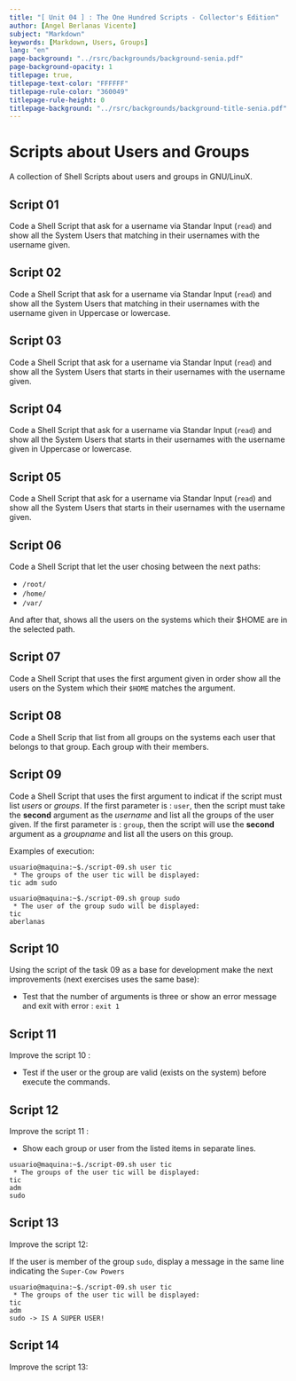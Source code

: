 ```yaml
---
title: "[ Unit 04 ] : The One Hundred Scripts - Collector's Edition"
author: [Angel Berlanas Vicente]
subject: "Markdown"
keywords: [Markdown, Users, Groups]
lang: "en"
page-background: "../rsrc/backgrounds/background-senia.pdf"
page-background-opacity: 1
titlepage: true,
titlepage-text-color: "FFFFFF"
titlepage-rule-color: "360049"
titlepage-rule-height: 0
titlepage-background: "../rsrc/backgrounds/background-title-senia.pdf"
---
```


# Scripts about Users and Groups

A collection of Shell Scripts about users and groups in GNU/LinuX.

## Script 01

Code a Shell Script that ask for a username via Standar Input (`read`) and show all the System Users that matching in their usernames with the username given.

## Script 02

Code a Shell Script that ask for a username via Standar Input (`read`) and show all the System Users that matching in their usernames with the username given in Uppercase or lowercase.

## Script 03

Code a Shell Script that ask for a username via Standar Input (`read`) and show all the System Users that starts in their usernames with the username given.

## Script 04

Code a Shell Script that ask for a username via Standar Input (`read`) and show all the System Users that starts in their usernames with the username given in Uppercase or lowercase.

## Script 05

Code a Shell Script that ask for a username via Standar Input (`read`) and show all the System Users that starts in their usernames with the username given.

## Script 06

Code a Shell Script that let the user chosing between the next paths:

- `/root/`
- `/home/`
- `/var/`

And after that, shows all the users on the systems which their $HOME are in the selected path.

## Script 07 

Code a Shell Script that uses the first argument given in order show all the users on the System which their `$HOME` matches the argument.

## Script 08 

Code a Shell Scrip that list from all groups on the systems each user that belongs to that group. Each group with their members.

## Script 09 

Code a Shell Script that uses the first argument to indicat if the script must list *users* or *groups*. If the first parameter is :
`user`, then the script must take the **second** argument as the *username* and list all the groups of the user given. If the first parameter is : `group`, then the script will use the **second** argument as a *groupname* and list all the users on this group.

Examples of execution:
```shell
usuario@maquina:~$./script-09.sh user tic
 * The groups of the user tic will be displayed:
tic adm sudo
```

```shell
usuario@maquina:~$./script-09.sh group sudo
 * The user of the group sudo will be displayed:
tic
aberlanas
```

## Script 10

Using the script of the task 09 as a base for development make the next improvements (next exercises uses the same base):

- Test that the number of arguments is three or show an error message and exit with error : `exit 1`

## Script 11

Improve the script 10 :

- Test if the user or the group are valid (exists on the system) before execute the commands.
  
## Script 12 

Improve the script 11 :

- Show each group or user from the listed items in separate lines.

```shell
usuario@maquina:~$./script-09.sh user tic
 * The groups of the user tic will be displayed:
tic 
adm 
sudo
```

## Script 13

Improve the script 12:

If the user is member of the group `sudo`, display a message in the same line indicating the `Super-Cow Powers`

```shell
usuario@maquina:~$./script-09.sh user tic
 * The groups of the user tic will be displayed:
tic 
adm 
sudo -> IS A SUPER USER! 
```

## Script 14

Improve the script 13: 

